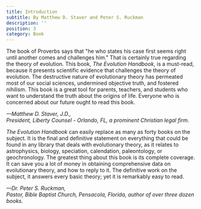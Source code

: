 ```yaml
---
title: Introduction
subtitle: By Matthew D. Staver and Peter S. Ruckman
description: ''
position: 3
category: Book
---
```


The book of Proverbs says that "he who states his case first seems right until another comes and challenges him." That is certainly true regarding the theory of evolution. This book, _The Evolution Handbook_, is a must-read, because it presents scientific evidence that challenges the theory of evolution. The destructive nature of evolutionary theory has permeated most of our social sciences, undermined objective truth, and fostered nihilism. This book is a great tool for parents, teachers, and students who want to understand the truth about the origins of life. Everyone who is concerned about our future ought to read this book.

_—Matthew D. Staver, J.D.,_<br>
_President, Liberty Counsel - Orlando, FL, a prominent Christian legal firm._

_The Evolution Handbook_ can easily replace as many as forty books on the subject. It is the final and definitive statement on everything that could be found in any library that deals with evolutionary theory, as it relates to astrophysics, biology, speciation, calendation, paleontology, or geochronology. The greatest thing about this book is its complete coverage. It can save you a lot of money in obtaining comprehensive data on evolutionary theory, and how to reply to it. The definitive work on the subject, it answers every basic theory; yet it is remarkably easy to read.

_—Dr. Peter S. Ruckman,_<br>
_Pastor, Bible Baptist Church, Pensacola, Florida, author of over three dozen books._
